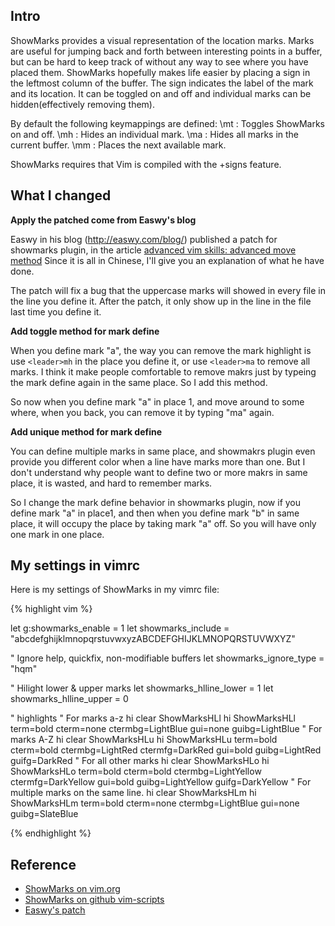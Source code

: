 ## Intro

ShowMarks provides a visual representation of the location marks.
Marks are useful for jumping back and forth between interesting points in a buffer, but can be hard to keep track of without any way to see where you have placed them.  ShowMarks hopefully makes life easier by placing a sign in the leftmost column of the buffer.  The sign indicates the label of the mark and its location.
It can be toggled on and off and individual marks can be hidden(effectively removing them).

By default the following keymappings are defined:
   \mt : Toggles ShowMarks on and off.
   \mh : Hides an individual mark.
   \ma : Hides all marks in the current buffer.
   \mm : Places the next available mark.

ShowMarks requires that Vim is compiled with the +signs feature.

## What I changed

**Apply the patched come from Easwy's blog**

Easwy in his blog (http://easwy.com/blog/) published a patch for showmarks plugin, in the article [advanced vim skills: advanced move method](http://easwy.com/blog/archives/advanced-vim-skills-advanced-move-method) Since it is all in Chinese, I'll give you an explanation of what he have done. 

The patch will fix a bug that the uppercase marks will showed in every file in the line you define it. After the patch, it only show up in the line in the file last time you define it.

**Add toggle method for mark define**

When you define mark "a", the way you can remove the mark highlight is use `<leader>mh` in the place you define it, or use `<leader>ma` to remove all marks. I think it make people comfortable to remove makrs just by typeing the mark define again in the same place. So I add this method. 

So now when you define mark "a" in place 1, and move around to some where, when you back, you can remove it by typing "ma" again.

**Add unique method for mark define**

You can define multiple marks in same place, and showmakrs plugin even provide you different color when a line have marks more than one. But I don't understand why people want to define two or more makrs in same place, it is wasted, and hard to remember marks. 

So I change the mark define behavior in showmarks plugin, now if you define mark "a" in place1, and then when you define mark "b" in same place, it will occupy the place by taking mark "a" off.  So you will have only one mark in one place.

## My settings in vimrc

Here is my settings of ShowMarks in my vimrc file:

{% highlight vim %}

let g:showmarks_enable = 1
let showmarks_include = "abcdefghijklmnopqrstuvwxyzABCDEFGHIJKLMNOPQRSTUVWXYZ"

" Ignore help, quickfix, non-modifiable buffers
let showmarks_ignore_type = "hqm"

" Hilight lower & upper marks
let showmarks_hlline_lower = 1
let showmarks_hlline_upper = 0 

" highlights 
" For marks a-z
hi clear ShowMarksHLl
hi ShowMarksHLl term=bold cterm=none ctermbg=LightBlue gui=none guibg=LightBlue
" For marks A-Z
hi clear ShowMarksHLu
hi ShowMarksHLu term=bold cterm=bold ctermbg=LightRed ctermfg=DarkRed gui=bold guibg=LightRed guifg=DarkRed
" For all other marks
hi clear ShowMarksHLo
hi ShowMarksHLo term=bold cterm=bold ctermbg=LightYellow ctermfg=DarkYellow gui=bold guibg=LightYellow guifg=DarkYellow
" For multiple marks on the same line.
hi clear ShowMarksHLm
hi ShowMarksHLm term=bold cterm=none ctermbg=LightBlue gui=none guibg=SlateBlue

{% endhighlight %}

## Reference

* [ShowMarks on vim.org](http://www.vim.org/scripts/script.php?script_id=152)
* [ShowMarks on github vim-scripts](https://github.com/vim-scripts/ShowMarks)
* [Easwy's patch](http://easwy.com/blog/archives/advanced-vim-skills-advanced-move-method)

